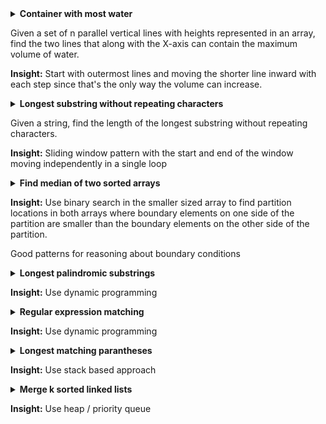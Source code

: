 <details>
  <summary>
  <b>Container with most water</b>
  
  Given a set of n parallel vertical lines with heights represented in an array, find the two lines that along with the X-axis can contain the maximum volume of water.  
  
  <b>Insight:</b> 
  Start with outermost lines and moving the shorter line inward with each step since that's the only way the volume can increase.
  </summary>
  
```
class Solution(object):
    def volume(self, p, q):
        return min(p[1], q[1]) * abs(p[0]-q[0])
    
    def maxArea(self, height):
        """
        :type height: List[int]
        :rtype: int
        """
        coords = [(i, h) for i, h in enumerate(height)]
        n = len(coords)
        i = 0
        j = n-1
        max_vol = 0
        while i < j:
            max_vol = max(max_vol, self.volume(coords[i], coords[j]))
            if coords[i][1] < coords[j][1]:
                i += 1
            else:
                j -= 1
        return max_vol

```
</details>
<details>
  <summary>
  <b>Longest substring without repeating characters</b>
  
  Given a string, find the length of the longest substring without repeating characters.
  
  <b>Insight:</b> 
  Sliding window pattern with the start and end of the window moving independently in a single loop
  </summary>
  
```
class Solution(object):    
    def lengthOfLongestSubstring(self, s):
        """
        :type s: str
        :rtype: int
        """
        max_substr_len = 0
        if len(s) <= 1:
            return len(s)
        
        max_substr_len = 0        
        char_dict = {}
        i = 0
        j = 0
        substr_len = 0
        n = len(s)
        while i < n and j < n:
            if s[j] not in char_dict.keys():
                char_dict[s[j]] = 1
                j += 1
                max_substr_len = max([max_substr_len, j - i])
            else:
                del char_dict[s[i]]
                i += 1
                    
        return max_substr_len

```

</details>
<details>
  <summary>
  <b>Find median of two sorted arrays</b>
  
  <b>Insight:</b> 
  Use binary search in the smaller sized array to find partition locations in both arrays where boundary elements on one side of the partition are smaller than the boundary elements on the other side of the partition.
  
  Good patterns for reasoning about boundary conditions
  </summary>
  
https://leetcode.com/articles/median-of-two-sorted-arrays/

```
class Solution(object):
    def findMedianSortedArrays(self, A, B):
        """
        :type nums1: List[int]
        :type nums2: List[int]
        :rtype: float
        """
        
        # pattern: when doing binary search type of operations use variables to
        #   * store the length of the subarrays
        #   * calculate 1 indexed locations of elements within the subarrays
        #   * subtract 1 to get actual index location
        # makes it much easier to reason about edge cases and stopping conditions
        # rather than manipulating the zero indexed element locations
        if len(A) > len(B):
            return self.findMedianSortedArrays(B, A)
        m = len(A)
        n = len(B)
        
        imin = 0
        imax = m
        
        while imin <= imax:
            i = (imin + imax)/2
            j = (m + n + 1)/2 - i
            # handling edge cases
            if i < m and B[j-1] > A[i]:
                imin = i + 1
            elif i > 0 and B[j] < A[i-1]:
                imax = i - 1
            else:
                if i == 0:
                    left_max = B[j-1]
                elif j == 0:
                    left_max = A[i-1]
                else:
                    left_max = max(A[i-1], B[j-1])
                if (m+n) % 2 == 1:
                    return left_max
                
                if i == m:
                    right_min = B[j]
                elif j == n:
                    right_min = A[i]
                else:
                    right_min = min(A[i], B[j])
                    
                return (left_min + right_min) / 2.0
                    
```
</details>
<details>
  <summary>
  <b>Longest palindromic substrings</b>
    
  <b>Insight:</b> Use dynamic programming 
  </summary>
Given a string s, find the longest palindromic substring in s. You may assume that the maximum length of s is 1000.

<b>Notes:</b> 
* Use while loop instead of for loop since it is better for explicitly controlling boundary condition
* Check whether counter is being incremented in while loop
* Check whether if statements with multiple clauses if all condition combinations are being handled explicitly, otherwise will cause unpredictable behavior
* Python substring operator is exclusive of second operand
* Loop termination boundary condition - write out equation for constraints with all relevant variables and rearrange 
* Dynamic programming - bottom up approach is easier to reason about and place correctness guarantees on
```
class Solution(object):
    def is_palindrome(self, s, memo, i, j):
        if i == j:
            memo[(i,j)] = True
            return True
        if j == i + 1:
            if s[i] == s[j]:
                memo[(i,j)] = True
                return True
            else:
                memo[(i,j)] = False
                return False
        
        if memo[(i+1, j-1)] == True and s[i] == s[j]:
            memo[(i,j)] = True
            return True
        memo[(i,j)] = False
        return False
    
    def longestPalindrome(self, s):
        """
        :type s: str
        :rtype: str
        """
        memo = {}
        n = len(s)
        l = 1
        i = 0
        max_len = 0
        max_str = ''
        while l <= n:
            i = 0
            while i < n - l + 1:
                if self.is_palindrome(s, memo, i, i+l-1) and max_len < l:
                    max_str = s[i:i+l]
                i += 1
            l += 1
        return max_str
```
</details>

<details>
  <summary>
  <b>Regular expression matching</b>

  <b>Insight:</b> Use dynamic programming 
  </summary>
Given an input string (s) and a pattern (p), implement regular expression matching with support for '.' and '*'.
  
  <b>Notes</b>
* dynamic programming memo indexed by string location tuples
* Top down approach - could also have done bottom up working backwards from the ends of both strings
```
class Solution(object):
    def isMatch(self, s, p):
        """
        :type s: str
        :type p: str
        :rtype: bool
        """
        memo = {}
        def match(i, j):
            if (i,j) not in memo:
                if j >= len(p):
                    ret = (i == len(s))
                else:
                    first_char_match = i < len(s) and (s[i] == p[j] or p[j] == '.')
                    if j+1 < len(p) and p[j+1] == '*':
                        ret = match(i, j+2) or (first_char_match and match(i+1, j))
                    else:
                        ret = first_char_match and match(i+1,j+1)
                memo[(i,j)] = ret
            return memo[(i,j)]
        
        return match(0,0)
```
</details>

<details>
  <summary>
  <b>Longest matching parantheses</b>    
    
  <b>Insight:</b> Use stack based approach
  </summary>
Given a string containing just the characters '(' and ')', find the length of the longest valid (well-formed) parentheses substring.
      
  <b>Notes:</b>
  
* Stack based solution more intuitive
* Think of alternatives a bit before running to a DP approach

https://leetcode.com/problems/longest-valid-parentheses/solution/

```
class Solution(object):
    def longestValidParentheses(self, s):
        """
        :type s: str
        :rtype: int
        """
        stack = []
        ret = 0
        stack.append(-1)
        for i in range(len(s)):
            if s[i] == '(':
                stack.append(i)
            else:
                stack.pop()
                if (len(stack) == 0):
                    stack.append(i)
                else:
                    ret = max([ret, i - stack[-1]])
        return ret
```
</details>

<details>
  <summary>
  <b>Merge k sorted linked lists</b>
    
  <b>Insight:</b> Use heap / priority queue 
  </summary>
<b>Notes</b>

* Use queue.PriorityQueue (put and get) for heap API
* Linked list trick - use a dummy head to make initialization logic cleaner, throw away before returning linked list (return head.next)

```
# Definition for singly-linked list.
# class ListNode(object):
#     def __init__(self, val=0, next=None):
#         self.val = val
#         self.next = next
class Solution(object):
    def mergeKLists(self, lists):
        """
        :type lists: List[ListNode]
        :rtype: ListNode
        """
        from Queue import PriorityQueue
        head = current_node = ListNode(0)

        q = PriorityQueue()
        for l in lists:
            if l:
                q.put((l.val, l))
        while not q.empty():
            val, node = q.get()
            next_node = node.next
            current_node.next = ListNode(val)
            current_node = current_node.next
            if next_node:
                q.put((next_node.val, next_node))
        return head.next
```
</details>
